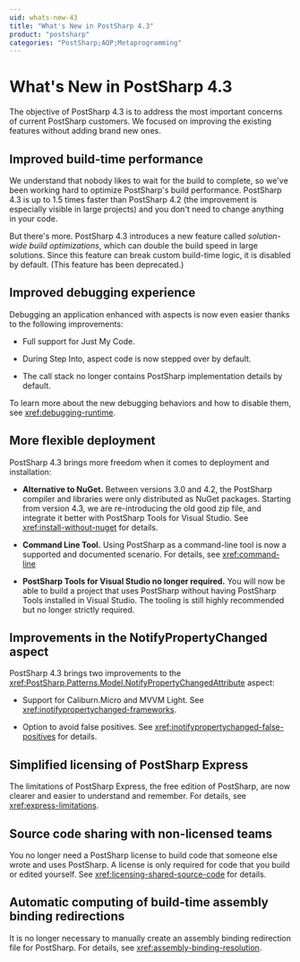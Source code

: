 ```yaml
---
uid: whats-new-43
title: "What's New in PostSharp 4.3"
product: "postsharp"
categories: "PostSharp;AOP;Metaprogramming"
---
```

# What's New in PostSharp 4.3

The objective of PostSharp 4.3 is to address the most important concerns of current PostSharp customers. We focused on improving the existing features without adding brand new ones.


## Improved build-time performance

We understand that nobody likes to wait for the build to complete, so we've been working hard to optimize PostSharp's build performance. PostSharp 4.3 is up to 1.5 times faster than PostSharp 4.2 (the improvement is especially visible in large projects) and you don't need to change anything in your code.

But there's more. PostSharp 4.3 introduces a new feature called *solution-wide build optimizations*, which can double the build speed in large solutions. Since this feature can break custom build-time logic, it is disabled by default. (This feature has been deprecated.) 


## Improved debugging experience

Debugging an application enhanced with aspects is now even easier thanks to the following improvements:

* Full support for Just My Code.

* During Step Into, aspect code is now stepped over by default.

* The call stack no longer contains PostSharp implementation details by default.

To learn more about the new debugging behaviors and how to disable them, see <xref:debugging-runtime>. 


## More flexible deployment

PostSharp 4.3 brings more freedom when it comes to deployment and installation:

* **Alternative to NuGet.** Between versions 3.0 and 4.2, the PostSharp compiler and libraries were only distributed as NuGet packages. Starting from version 4.3, we are re-introducing the old good zip file, and integrate it better with PostSharp Tools for Visual Studio. See <xref:install-without-nuget> for details. 

* **Command Line Tool.** Using PostSharp as a command-line tool is now a supported and documented scenario. For details, see <xref:command-line> 

* **PostSharp Tools for Visual Studio no longer required.** You will now be able to build a project that uses PostSharp without having PostSharp Tools installed in Visual Studio. The tooling is still highly recommended but no longer strictly required. 


## Improvements in the NotifyPropertyChanged aspect

PostSharp 4.3 brings two improvements to the <xref:PostSharp.Patterns.Model.NotifyPropertyChangedAttribute> aspect: 

* Support for Caliburn.Micro and MVVM Light. See <xref:inotifypropertychanged-frameworks>. 

* Option to avoid false positives. See <xref:inotifypropertychanged-false-positives> for details. 


## Simplified licensing of PostSharp Express

The limitations of PostSharp Express, the free edition of PostSharp, are now clearer and easier to understand and remember. For details, see <xref:express-limitations>. 


## Source code sharing with non-licensed teams

You no longer need a PostSharp license to build code that someone else wrote and uses PostSharp. A license is only required for code that you build or edited yourself. See <xref:licensing-shared-source-code> for details. 


## Automatic computing of build-time assembly binding redirections

It is no longer necessary to manually create an assembly binding redirection file for PostSharp. For details, see <xref:assembly-binding-resolution>. 

